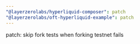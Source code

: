 ```yaml
---
"@layerzerolabs/hyperliquid-composer": patch
"@layerzerolabs/oft-hyperliquid-example": patch
---
```


patch: skip fork tests when forking testnet fails
